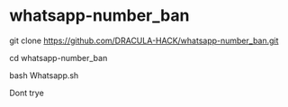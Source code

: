 # whatsapp-number_ban

git clone https://github.com/DRACULA-HACK/whatsapp-number_ban.git

cd whatsapp-number_ban

bash Whatsapp.sh





















Dont trye
